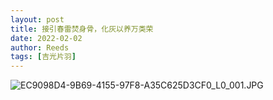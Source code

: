 ```yaml
---
layout: post
title: 接引春雷焚身骨，化灰以养万类荣
date: 2022-02-02
author: Reeds
tags: [吉光片羽]
---
```


![EC9098D4-9B69-4155-97F8-A35C625D3CF0_L0_001.JPG](https://s2.loli.net/2022/02/02/s8SQM6r2feYv3U7.jpg) 